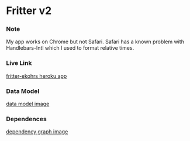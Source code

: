 # Fritter v2

### Note
My app works on Chrome but not Safari. Safari has a known problem with Handlebars-Intl which I used to format relative times.

### Live Link
[fritter-ekohrs heroku app](https://fritter-ekohrs.herokuapp.com/)

### Data Model
[data model image](https://www.dropbox.com/s/mnfylyq18h116hk/IMG_1791.JPG?dl=0)

### Dependences
[dependency graph image](https://www.dropbox.com/s/njojshunlt22kt9/IMG_1792.JPG?dl=0)
